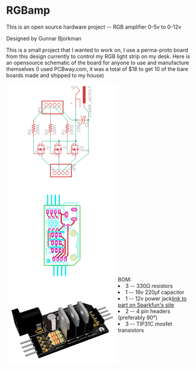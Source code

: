 # RGBamp
This is an open source hardware project -- RGB amplifier 0-5v to 0-12v

Designed by Gunnar Bjorkman

This is a small project that I wanted to work on, I use a perma-proto board from this design currently to control my RGB light strip on my desk. Here is an opensource schematic of the board for anyone to use and manufacture themselves (I used PCBway.com, it was a total of $18 to get 10 of the bare boards made and shipped to my house)

<div style="height:500px">
  <img src="https://raw.githubusercontent.com/Gunnthorian/RGBamp/master/schematic.png" width="300" style="float:left">
  <img src="https://raw.githubusercontent.com/Gunnthorian/RGBamp/master/board.png" width="300" style="float:left">
  <img src="https://raw.githubusercontent.com/Gunnthorian/RGBamp/master/render.png" width="300" style="float:left">
</div>
<br>
<div style="width:500px">
  BOM:
  <li>3 -- 330Ω resistors</li>
  <li>1 -- 16v 220µf capacitor</li>
  <li>1 -- 12v power jack<a href="https://www.sparkfun.com/products/119">link to part on Sparkfun's site</a></li>
  <li>2 -- 4 pin headers (preferably 90°)</li>
  <li>3 -- TIP31C mosfet transistors</li>
  </div>
